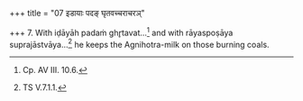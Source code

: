 +++
title = "07 इडायाः पदङ् घृतवच्चराचरञ्"

+++
7. With iḍāyāh padaṁ ghr̥tavat...[^1] and with rāyaspoṣāya suprajāstvāya...[^2] he keeps the Agnihotra-milk on those burning coals.  

[^1]: Cp. AV III. 10.6.  

[^2]: TS V.7.1.1.  
